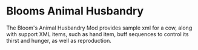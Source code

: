 Blooms Animal Husbandry
=======================

The Bloom's Animal Husbandry Mod provides sample xml for a cow, along with support XML items, such as hand item, buff sequences to control its thirst and hunger, as well as reproduction.